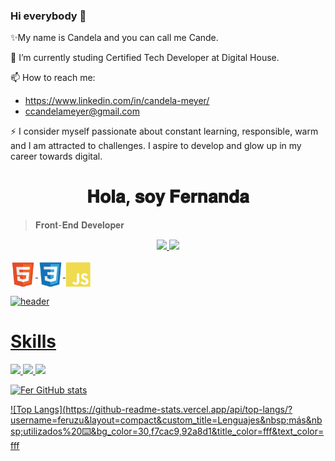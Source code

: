 ### Hi everybody 👋

✨My name is Candela and you can call me Cande.

🔭 I’m currently studing Certified Tech Developer at Digital House.

📫 How to reach me:
  -  https://www.linkedin.com/in/candela-meyer/
  -  ccandelameyer@gmail.com

  ⚡ I consider myself passionate about constant learning, responsible, warm and I am attracted to challenges. I aspire to develop and glow up in my career towards digital.
  
  
### <h1 align="center"> 𝐇𝐨𝐥𝐚, 𝐬𝐨𝐲 𝐅𝐞𝐫𝐧𝐚𝐧𝐝𝐚 </h1>
> 𝐅𝐫𝐨𝐧𝐭-𝐄𝐧𝐝 𝐃𝐞𝐯𝐞𝐥𝐨𝐩𝐞𝐫 
<div align="center">
  <a href="https://github.com/feruzu">
  <img height="180em" src="https://github-readme-stats.vercel.app/api/top-langs/?username=feruzu&layout=compact&langs_count=7&theme=dracula"/>
  <img height="180em" src="https://github-readme-stats.vercel.app/api?username=feruzu&show_icons=true&theme=dracula&include_all_commits=true&count_private=true"/>
</div>

<div style="display: inline_block"><br>
  <img align="center" alt="Rafa-HTML" height="40" width="40" src="https://raw.githubusercontent.com/devicons/devicon/master/icons/html5/html5-original.svg">
  <img align="center" alt="Rafa-CSS" height="40" width="40" src="https://raw.githubusercontent.com/devicons/devicon/master/icons/css3/css3-original.svg">
  <img align="center" alt="Rafa-Js" height="40" width="40" src="https://raw.githubusercontent.com/devicons/devicon/master/icons/javascript/javascript-plain.svg">   
</div>

![header](https://capsule-render.vercel.app/api?type=waving&height=300&section=header&text=👋%20Hola,%20Soy%20Fernanda&fontSize=50&&color=15:92a8d1,100:f7cac9&desc=Front-End%20Developer%20💻&fontColor=ffffff&fontAlignY=35)

### <h1> Skills </h1>

<img src="https://img.shields.io/badge/HTML5-E34F26?style=for-the-badge&logo=html5&logoColor=white"/> <img src="https://img.shields.io/badge/CSS3-1572B6?style=for-the-badge&logo=css3&logoColor=white"/> <img src="https://img.shields.io/badge/JavaScript-323330?style=for-the-badge&logo=javascript&logoColor=F7DF1E"/>


![Fer GitHub stats](https://github-readme-stats.vercel.app/api?username=feruzu&count_private=true&custom_title=Fernanda&nbsp;GitHub&nbsp;Stats&bg_color=15,92a8d1,f7cac9&title_color=fff&text_color=fff)

![Top Langs](https://github-readme-stats.vercel.app/api/top-langs/?username=feruzu&layout=compact&custom_title=Lenguajes&nbsp;más&nbsp;utilizados%20⌨️&bg_color=30,f7cac9,92a8d1&title_color=fff&text_color=fff
